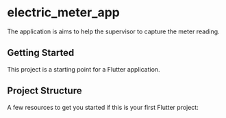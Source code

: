 # electric_meter_app

The application is aims to help the supervisor to capture the meter reading.

## Getting Started

This project is a starting point for a Flutter application.

## Project Structure

A few resources to get you started if this is your first Flutter project:
